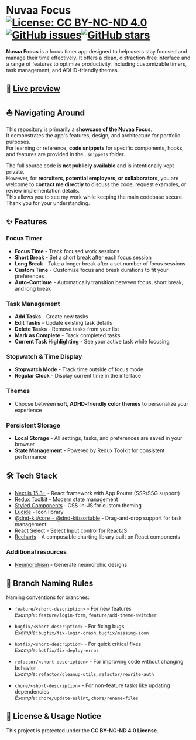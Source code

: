 # Nuvaa Focus [![License: CC BY-NC-ND 4.0](https://img.shields.io/badge/License-CC%20BY--NC--ND%204.0-lightgrey.svg)](https://creativecommons.org/licenses/by-nc-nd/4.0/)[![GitHub issues](https://img.shields.io/github/issues/catherineisonline/nuvaa-focus__showcase)](https://github.com/catherineisonline/nuvaa-focus__showcase/issues)[![GitHub stars](https://img.shields.io/github/stars/catherineisonline/nuvaa-focus__showcase)](https://github.com/catherineisonline/nuvaa-focus__showcase/stargazers)

**Nuvaa Focus** is a focus timer app designed to help users stay focused and manage their time effectively. It offers a clean, distraction-free interface and a range of features to optimize productivity, including customizable timers, task management, and ADHD-friendly themes.

## 🔗 [Live preview](https://nuvaa-focus.vercel.app/)

## ⛵️ Navigating Around

This repository is primarily a **showcase of the Nuvaa Focus**.  
It demonstrates the app's features, design, and architecture for portfolio purposes.  
For learning or reference, **code snippets** for specific components, hooks, and features are provided in the `.snippets` folder.

The full source code is **not publicly available** and is intentionally kept private.  
However, for **recruiters, potential employers, or collaborators**, you are welcome to **contact me directly** to discuss the code, request examples, or review implementation details.  
This allows you to see my work while keeping the main codebase secure.
Thank you for your understanding.

## ✨ Features

### Focus Timer

- **Focus Time** - Track focused work sessions
- **Short Break** - Set a short break after each focus session
- **Long Break** - Take a longer break after a set number of focus sessions
- **Custom Time** - Customize focus and break durations to fit your preferences
- **Auto-Continue** - Automatically transition between focus, short break, and long break

### Task Management

- **Add Tasks** - Create new tasks
- **Edit Tasks** - Update existing task details
- **Delete Tasks** - Remove tasks from your list
- **Mark as Complete** - Track completed tasks
- **Current Task Highlighting** - See your active task while focusing

### Stopwatch & Time Display

- **Stopwatch Mode** - Track time outside of focus mode
- **Regular Clock** - Display current time in the interface

### Themes

- Choose between **soft, ADHD-friendly color themes** to personalize your experience

### Persistent Storage

- **Local Storage** - All settings, tasks, and preferences are saved in your browser
- **State Management** - Powered by Redux Toolkit for consistent performance

## 🛠 Tech Stack

- [Next.js 15.3+](https://nextjs.org/docs) - React framework with App Router (SSR/SSG support)
- [Redux Toolkit](https://redux-toolkit.js.org/) - Modern state management
- [Styled Components](https://styled-components.com/) - CSS-in-JS for custom theming
- [Lucide](https://lucide.dev/) - Icon library
- [@dnd-kit/core + @dnd-kit/sortable](https://dndkit.com/) - Drag-and-drop support for task management
- [React Select](https://react-select.com/) - Select Input control for ReactJS
- [Recharts](https://recharts.org/en-US) - A composable charting library built on React components

### Additional resources

- [Neumorphism](https://neumorphism.io/) - Generate neumorphic designs

## 📝 Branch Naming Rules

Naming conventions for branches:

- `feature/<short-description>` - For new features  
  _Example_: `feature/login-form`, `feature/add-theme-switcher`

- `bugfix/<short-description>` - For fixing bugs  
  _Example_: `bugfix/fix-login-crash`, `bugfix/missing-icon`

- `hotfix/<short-description>` - For quick critical fixes  
  _Example_: `hotfix/fix-deploy-error`

- `refactor/<short-description>` - For improving code without changing behavior  
  _Example_: `refactor/cleanup-utils`, `refactor/rewrite-auth`

- `chore/<short-description>` - For non-feature tasks like updating dependencies  
  _Example_: `chore/update-eslint`, `chore/rename-files`

## 🚫 License & Usage Notice

This project is protected under the **CC BY-NC-ND 4.0 License**.
